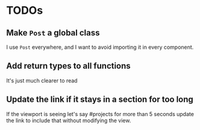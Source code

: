 # TODOs

## Make `Post` a global class

I use `Post` everywhere, and I want to avoid importing it in every component.

## Add return types to all functions

It's just much clearer to read

## Update the link if it stays in a section for too long

If the viewport is seeing let's say #projects for more than 5 seconds update the
link to include that without modifying the view.
